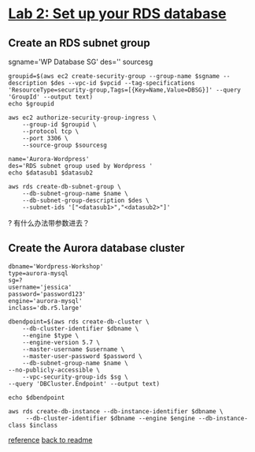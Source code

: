 # [Lab 2: Set up your RDS database]([url](https://catalog.us-east-1.prod.workshops.aws/workshops/3de93ad5-ebbe-4258-b977-b45cdfe661f1/en-US/database/lab2))
## Create an RDS subnet group


sgname='WP Database SG'
des=''
sourcesg
```
groupid=$(aws ec2 create-security-group --group-name $sgname --description $des --vpc-id $vpcid --tag-specifications 'ResourceType=security-group,Tags=[{Key=Name,Value=DBSG}]' --query 'GroupId' --output text)
echo $groupid

aws ec2 authorize-security-group-ingress \
    --group-id $groupid \
    --protocol tcp \
    --port 3306 \
    --source-group $sourcesg
```
```
name='Aurora-Wordpress'
des='RDS subnet group used by Wordpress '
echo $datasub1 $datasub2
```
```
aws rds create-db-subnet-group \
    --db-subnet-group-name $name \
    --db-subnet-group-description $des \
    --subnet-ids '["<datasub1>","<datasub2>"]' 

```
? 有什么办法带参数进去？
## Create the Aurora database cluster

```
dbname='Wordpress-Workshop'
type=aurora-mysql
sg=?
username='jessica'
password='password123'
engine='aurora-mysql'
inclass='db.r5.large'
```

```
dbendpoint=$(aws rds create-db-cluster \
    --db-cluster-identifier $dbname \
    --engine $type \
    --engine-version 5.7 \
    --master-username $username \
    --master-user-password $password \
    --db-subnet-group-name $name \
--no-publicly-accessible \
    --vpc-security-group-ids $sg \
--query 'DBCluster.Endpoint' --output text)

echo $dbendpoint
```
```
aws rds create-db-instance --db-instance-identifier $dbname \
     --db-cluster-identifier $dbname --engine $engine --db-instance-class $inclass
```

[reference](https://docs.aws.amazon.com/AmazonRDS/latest/AuroraUserGuide/Aurora.CreateInstance.html)
[back to readme](readme.md)
